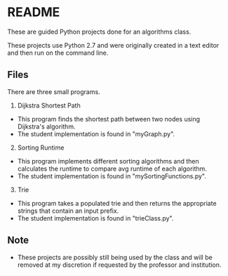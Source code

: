 # README
These are guided Python projects done for an algorithms class.

These projects use Python 2.7 and were originally created in a text editor and then run on the command line.

## Files
There are three small programs.

1. Dijkstra Shortest Path
  + This program finds the shortest path between two nodes using Dijkstra's algorithm.
  + The student implementation is found in "myGraph.py".
2. Sorting Runtime
  + This program implements different sorting algorithms and then calculates the runtime to compare avg runtime of each algorithm.
  + The student implementation is found in "mySortingFunctions.py".
3. Trie
  + This program takes a populated trie and then returns the appropriate strings that contain an input prefix.
  + The student implementation is found in "trieClass.py".

## Note
+ These projects are possibly still being used by the class and will be removed at my discretion if requested by the professor and institution.
